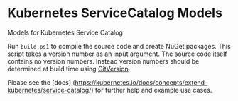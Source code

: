 # Kubernetes ServiceCatalog Models

Models for Kubernetes Service Catalog

Run `build.ps1` to compile the source code and create NuGet packages.
This script takes a version number as an input argument. The source code itself contains no version numbers. Instead version numbers should be determined at build time using [GitVersion](http://gitversion.readthedocs.io/).

Please see the [docs] (https://kubernetes.io/docs/concepts/extend-kubernetes/service-catalog/) for further help and example use cases.